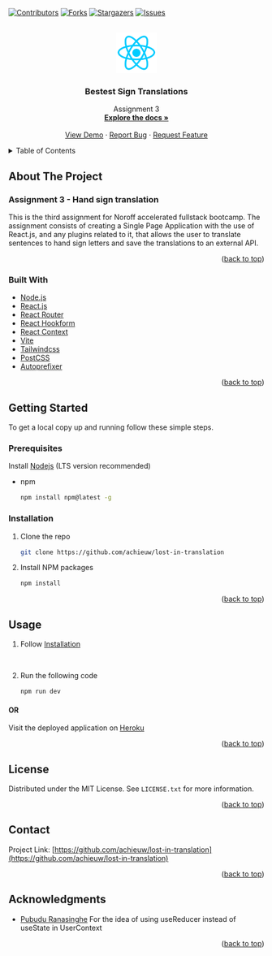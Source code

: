 ﻿<div id="top"></div>
<!--
*** Thanks for checking out the Best-README-Template. If you have a suggestion
*** that would make this better, please fork the repo and create a pull request
*** or simply open an issue with the tag "enhancement".
*** Don't forget to give the project a star!
*** Thanks again! Now go create something AMAZING! :D
-->



<!-- PROJECT SHIELDS -->
<!--
*** I'm using markdown "reference style" links for readability.
*** Reference links are enclosed in brackets [ ] instead of parentheses ( ).
*** See the bottom of this document for the declaration of the reference variables
*** for contributors-url, forks-url, etc. This is an optional, concise syntax you may use.
*** https://www.markdownguide.org/basic-syntax/#reference-style-links
-->
[![Contributors][contributors-shield]][contributors-url]
[![Forks][forks-shield]][forks-url]
[![Stargazers][stars-shield]][stars-url]
[![Issues][issues-shield]][issues-url]
<!--[![MIT License][license-shield]][license-url]-->



<!-- PROJECT LOGO -->
<br />
<div align="center">
  <a href="https://github.com/achieuw/lost-in-translation">
    <img src="./public/react-logo.png" alt="Logo" width="80" height="80">
  </a>

<h3 align="center">Bestest Sign Translations</h3>

  <p align="center">
    Assignment 3
    <br />
    <a href="https://github.com/achieuw/lost-in-translation"><strong>Explore the docs »</strong></a>
    <br />
    <br />
    <a href="https://bestest-translation.herokuapp.com/">View Demo</a>
    ·
    <a href="https://github.com/achieuw/lost-in-translation">Report Bug</a>
    ·
    <a href="https://github.com/achieuw/lost-in-translation">Request Feature</a>
  </p>
</div>



<!-- TABLE OF CONTENTS -->
<details>
  <summary>Table of Contents</summary>
  <ol>
    <li>
      <a href="#about-the-project">About The Project</a>
      <ul>
        <li><a href="#built-with">Built With</a></li>
      </ul>
    </li>
    <li>
      <a href="#getting-started">Getting Started</a>
      <ul>
        <li><a href="#prerequisites">Prerequisites</a></li>
        <li><a href="#installation">Installation</a></li>
      </ul>
    </li>
    <li><a href="#usage">Usage</a></li>
    <!-- <li><a href="#roadmap">Roadmap</a></li> -->
    <!-- <li><a href="#contributing">Contributing</a></li> -->
    <li><a href="#license">License</a></li>
    <li><a href="#contact">Contact</a></li>
    <li><a href="#acknowledgments">Acknowledgments</a></li>
  </ol>
</details>



<!-- ABOUT THE PROJECT -->
## About The Project

<!--[![Product Name Screen Shot][product-screenshot]](https://example.com)-->

### Assignment 3 - Hand sign translation

This is the third assignment for Noroff accelerated fullstack bootcamp.
The assignment consists of creating a Single Page Application with the use of React.js, and any plugins related to it, that allows the user to translate sentences to hand sign letters and save the translations to an external API.


<p align="right">(<a href="#top">back to top</a>)</p>



### Built With

* [Node.js](https://nodejs.org/en/)
* [React.js](https://reactjs.org/)
* [React Router](https://reactrouter.com/)
* [React Hookform](https://react-hook-form.com/)
* [React Context](https://reactjs.org/docs/context.html)
* [Vite](https://vitejs.dev/)
* [Tailwindcss](https://tailwindcss.com/)
* [PostCSS](https://postcss.org/)
* [Autoprefixer](https://autoprefixer.github.io/)

<p align="right">(<a href="#top">back to top</a>)</p>



<!-- GETTING STARTED -->
## Getting Started

To get a local copy up and running follow these simple steps.

### Prerequisites
Install [Nodejs](https://nodejs.org/en/) (LTS version recommended)
* npm
  ```sh
  npm install npm@latest -g
  ```

### Installation

1. Clone the repo
   ```sh
   git clone https://github.com/achieuw/lost-in-translation
   ```
2. Install NPM packages
   ```sh
   npm install
   ```

<p align="right">(<a href="#top">back to top</a>)</p>



<!-- USAGE EXAMPLES -->
## Usage

1. Follow <a href="#installation">Installation</a>

<br>

2. Run the following code
    ```sh
    npm run dev
    ```

#### OR

Visit the deployed application on <a href="https://bestest-translation.herokuapp.com/">Heroku</a>
  

<!-- _For more examples, please refer to the [Documentation](https://example.com)_ -->

<p align="right">(<a href="#top">back to top</a>)</p>



<!-- ROADMAP
## Roadmap

- [ ] Feature 1
- [ ] Feature 2
- [ ] Feature 3
    - [ ] Nested Feature

See the [open issues](https://github.com/achieuw/Vue_Trivia-game/issues) for a full list of proposed features (and known issues).

<p align="right">(<a href="#top">back to top</a>)</p> -->



<!-- CONTRIBUTING -->
<!-- ## Contributing

Contributions are what make the open source community such an amazing place to learn, inspire, and create. Any contributions you make are **greatly appreciated**.

If you have a suggestion that would make this better, please fork the repo and create a pull request. You can also simply open an issue with the tag "enhancement".
Don't forget to give the project a star! Thanks again!

1. Fork the Project
2. Create your Feature Branch (`git checkout -b feature/AmazingFeature`)
3. Commit your Changes (`git commit -m 'Add some AmazingFeature'`)
4. Push to the Branch (`git push origin feature/AmazingFeature`)
5. Open a Pull Request

<p align="right">(<a href="#top">back to top</a>)</p> -->



<!-- LICENSE -->
## License

Distributed under the MIT License. See `LICENSE.txt` for more information.

<p align="right">(<a href="#top">back to top</a>)</p>



<!-- CONTACT -->
## Contact

Project Link: [https://github.com/achieuw/lost-in-translation](https://github.com/achieuw/lost-in-translation)

<p align="right">(<a href="#top">back to top</a>)</p>



<!-- ACKNOWLEDGMENTS -->
## Acknowledgments

* [Pubudu Ranasinghe](https://betterprogramming.pub/build-a-redux-like-store-with-react-context-hooks-234e3774495f)
For the idea of using useReducer instead of useState in UserContext

<p align="right">(<a href="#top">back to top</a>)</p>



<!-- MARKDOWN LINKS & IMAGES -->
<!-- https://www.markdownguide.org/basic-syntax/#reference-style-links -->
[contributors-shield]: https://img.shields.io/github/contributors/achieuw/Vue_Trivia-game.svg?style=for-the-badge
[contributors-url]: https://github.com/achieuw/Vue_Trivia-game/graphs/contributors
[forks-shield]: https://img.shields.io/github/forks/achieuw/Vue_Trivia-game.svg?style=for-the-badge
[forks-url]: https://github.com/achieuw/Vue_Trivia-game/network/members
[stars-shield]: https://img.shields.io/github/stars/achieuw/Vue_Trivia-game.svg?style=for-the-badge
[stars-url]: https://github.com/achieuw/Vue_Trivia-game/stargazers
[issues-shield]: https://img.shields.io/github/issues/achieuw/Vue_Trivia-game.svg?style=for-the-badge
[issues-url]: https://github.com/achieuw/Vue_Trivia-game/issues
[license-shield]: https://img.shields.io/github/license/achieuw/Vue_Trivia-game.svg?style=for-the-badge
[license-url]: https://github.com/achieuw/Vue_Trivia-game/blob/master/LICENSE.txt
[linkedin-shield]: https://img.shields.io/badge/-LinkedIn-black.svg?style=for-the-badge&logo=linkedin&colorB=555
[linkedin-url]: https://linkedin.com/in/linkedin_username
[product-screenshot]: images/screenshot.png
